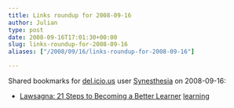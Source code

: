 ```yaml
---
title: Links roundup for 2008-09-16
author: Julian
type: post
date: 2008-09-16T17:01:30+00:00
slug: links-roundup-for-2008-09-16 
aliases: ["/2008/09/16/links-roundup-for-2008-09-16"]

---
```

Shared bookmarks for [del.icio.us][1] user [Synesthesia][2] on 2008-09-16:

  * [Lawsagna: 21 Steps to Becoming a Better Learner][3] 
    [learning][4] </li> </ul>

 [1]: https://del.icio.us/
 [2]: https://del.icio.us/synesthesia
 [3]: https://lawsagna.typepad.com/lawsagna/21_steps_to_becoming_a_better_learner
 [4]: https://del.icio.us/synesthesia/learning